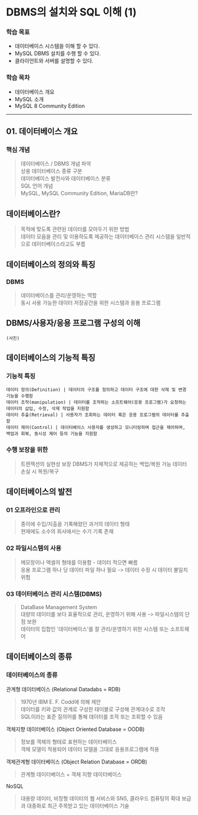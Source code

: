 # **DBMS의 설치와 SQL 이해 (1)**

### 학습 목표
* 데이터베이스 시스템을 이해 할 수 있다.   
* MySQL DBMS 설치를 수행 할 수 있다.   
* 클라이언트와 서버를 설명할 수 있다.

### 학습 목차
* 데이터베이스 개요   
* MySQL 소개   
* MySQL 8 Community Edition

***

## 01. 데이터베이스 개요

### 핵심 개념
> 데이터베이스 / DBMS 개념 파악   
> 상용 데이터베이스 종류 구분   
> 데이터베이스 발전사와 데이터베이스 분류   
> SQL 언어 개념   
> MySQL, MySQL Community Edition, MariaDB란?

## 데이터베이스란?
> 목적에 맞도록 관련된 데이터를 모아두기 위한 방법  
> 데이터 모음을 관리 및 이용하도록 제공하는 데이터베이스 관리 시스템을 일반적으로 데이터베이스라고도 부름

## 데이터베이스의 정의와 특징
### DBMS
> 데이터베이스를 관리/운영하는 역할  
> 동시 사용 가능한 데이터 저장공간을 위한 시스템과 응용 프로그램

## DBMS/사용자/응용 프로그램 구성의 이해
    (사진)

## 데이터베이스의 기능적 특징
### 기능적 특징
```
데이터 정의(Definition) | 데이터의 구조를 정의하고 데이터 구조에 대한 삭제 및 변경 기능을 수행함
데이터 조작(manipulation) | 데이터를 조작하는 소프트웨어(응용 프로그램)가 요청하는 데이터의 삽입, 수정, 삭제 작업을 지원함
데이터 추출(Retrieval) | 사용자가 조회하는 데이터 혹은 응용 프로그램의 데이터를 추출함
데이터 제어(Control) | 데이터베이스 사용자를 생성하고 모니터링하며 접근을 제어하며, 백업과 회복, 동시성 제어 등의 기능을 지원함
```
### 수행 보장을 위한
> 트렌젝션의 실현성 보장
> DBMS가 자체적으로 제공하는 백업/복원 가능
> 데이터 손실 시 복원/복구

## 데이터베이스의 발전
### 01 오프라인으로 관리
> 종이에 수입/지출을 기록해왔던 과거의 데이터 형태  
> 현재에도 소수의 회사에서는 수기 기록 존재
### 02 파일시스템의 사용
> 메모장이나 엑셀의 형태를 이용함 - 데이터 적으면 빠름  
> 응용 프로그램 하나 당 데이터 파일 하나 필요 -> 데이터 수정 시 데이터 불일치 위험
### 03 데이터베이스 관리 시스템(DBMS)
> DataBase Management System  
> 대량의 데이터를 보다 효율적으로 관리, 운영하기 위해 사용 -> 파일시스템의 단점 보완  
> 데이터의 집합인 '데이터베이스'를 잘 관리/운영하기 위한 시스템 또는 소프트웨어

## 데이터베이스의 종류
### 데이터베이스의 종류

관계형 데이터베이스 (Relational Datadabs = RDB)  
> 1970년 IBM E. F. Codd에 의해 제안  
> 데이터를 키와 값의 관계로 구성한 테이블로 구성해 관계대수로 조작  
> SQL이라는 표준 질의어를 통해 데이터를 조작 또는 조회할 수 있음  

객체지향 데이터베이스 (Object Oriented Database = OODB)  
> 정보를 객체의 형태로 표현하는 데이터베이스  
> 객체 모델이 적용되어 데이터 모델을 그대로 응용프로그램에 적용  

객체관계형 데이터베이스 (Object Relation Database = ORDB)  
> 관계형 데이터베이스 + 객체 지향 데이터베이스  

NoSQL  
> 대용량 데이터, 비정형 데이터의 웹 서비스와 SNS, 클라우드 컴퓨팅의 확대 보급과 대중화로 최근 주목받고 있는 데이터베이스 기술

